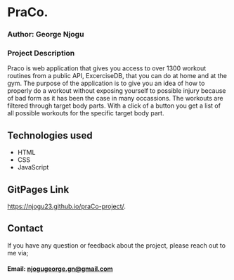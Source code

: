 # PraCo.

### Author: George Njogu

### Project Description

Praco is web application that gives you access to over 1300 workout routines from a public API, ExcerciseDB, that you can do at home and at the gym.
The purpose of the application is to give you an idea of how to properly do a workout without exposing yourself to possible injury because of bad form as it has been the case in many occassions.
The workouts are filtered through target body parts. With a click of a button you get a list of all possible workouts for the specific target body part.

## Technologies used
  - HTML
  - CSS
  - JavaScript

## GitPages Link
  https://njogu23.github.io/praCo-project/.

## Contact

If you have any question or feedback about the project, please reach out to me via;
#### Email: njogugeorge.gn@gmail.com



